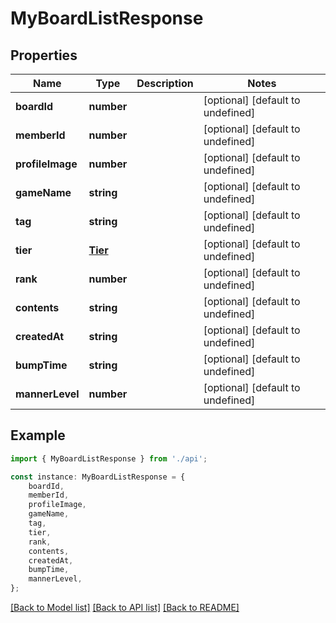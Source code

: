 # MyBoardListResponse


## Properties

Name | Type | Description | Notes
------------ | ------------- | ------------- | -------------
**boardId** | **number** |  | [optional] [default to undefined]
**memberId** | **number** |  | [optional] [default to undefined]
**profileImage** | **number** |  | [optional] [default to undefined]
**gameName** | **string** |  | [optional] [default to undefined]
**tag** | **string** |  | [optional] [default to undefined]
**tier** | [**Tier**](Tier.md) |  | [optional] [default to undefined]
**rank** | **number** |  | [optional] [default to undefined]
**contents** | **string** |  | [optional] [default to undefined]
**createdAt** | **string** |  | [optional] [default to undefined]
**bumpTime** | **string** |  | [optional] [default to undefined]
**mannerLevel** | **number** |  | [optional] [default to undefined]

## Example

```typescript
import { MyBoardListResponse } from './api';

const instance: MyBoardListResponse = {
    boardId,
    memberId,
    profileImage,
    gameName,
    tag,
    tier,
    rank,
    contents,
    createdAt,
    bumpTime,
    mannerLevel,
};
```

[[Back to Model list]](../README.md#documentation-for-models) [[Back to API list]](../README.md#documentation-for-api-endpoints) [[Back to README]](../README.md)
